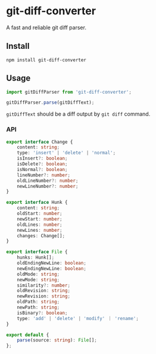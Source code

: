 # git-diff-converter

A fast and reliable git diff parser.

## Install

```shell
npm install git-diff-converter
```

## Usage

```js
import gitDiffParser from 'git-diff-converter';

gitDiffParser.parse(gitDiffText);
```

`gitDiffText` should be a diff output by `git diff` command.

### API

```ts
export interface Change {
    content: string;
    type: 'insert' | 'delete' | 'normal';
    isInsert?: boolean;
    isDelete?: boolean;
    isNormal?: boolean;
    lineNumber?: number;
    oldLineNumber?: number;
    newLineNumber?: number;
}

export interface Hunk {
    content: string;
    oldStart: number;
    newStart: number;
    oldLines: number;
    newLines: number;
    changes: Change[];
}

export interface File {
    hunks: Hunk[];
    oldEndingNewLine: boolean;
    newEndingNewLine: boolean;
    oldMode: string;
    newMode: string;
    similarity?: number;
    oldRevision: string;
    newRevision: string;
    oldPath: string;
    newPath: string;
    isBinary?: boolean;
    type: 'add' | 'delete' | 'modify' ｜ 'rename';
}

export default {
    parse(source: string): File[];
};
```
